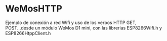 # WeMosHTTP
Ejemplo de conexión a red Wifi y uso de los verbos HTTP GET, POST...desde un módulo WeMos D1 mini, con las librerias ESP8266Wifi.h y ESP8266HtppClient.h
